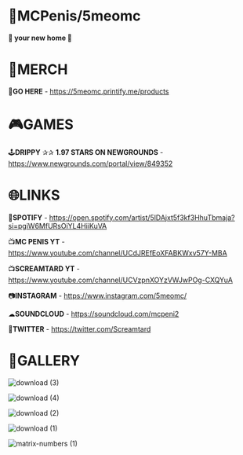 # 🌃MCPenis/5meomc
**🏡 your new home 🏡**

# 🏪MERCH

🛒**GO HERE** - https://5meomc.printify.me/products

# 🎮GAMES

🕹**DRIPPY** ✰✰ **1.97 STARS ON NEWGROUNDS** - https://www.newgrounds.com/portal/view/849352

# 🌐LINKS

🎵**SPOTIFY** - https://open.spotify.com/artist/5lDAjxt5f3kf3HhuTbmaja?si=pgiW6MfURsOiYL4HiiKuVA

📺**MC PENIS YT** - https://www.youtube.com/channel/UCdJREfEoXFABKWxv57Y-MBA

📺**SCREAMTARD YT** - https://www.youtube.com/channel/UCVzpnXOYzVWJwPOg-CXQYuA

📷**INSTAGRAM** - https://www.instagram.com/5meomc/

☁**SOUNDCLOUD** - https://soundcloud.com/mcpeni2

🐥**TWITTER** - https://twitter.com/Screamtard


# 🎨GALLERY

![download (3)](https://user-images.githubusercontent.com/111039846/235381743-ad5694ed-fed1-45c8-9d5f-c6d1965fccb1.gif)

![download (4)](https://user-images.githubusercontent.com/111039846/235381746-bf70bbfe-2b50-4008-bbbf-75cf157c11bb.gif)

![download (2)](https://user-images.githubusercontent.com/111039846/235381760-60974ae1-97c2-4451-8830-985993ad10c6.gif)

![download (1)](https://user-images.githubusercontent.com/111039846/235381762-51940659-8676-4c84-b057-03093d6ac264.gif)

![matrix-numbers (1)](https://user-images.githubusercontent.com/111039846/236143407-a619c926-c409-4dd7-a783-fc279d0b2fe1.gif)


